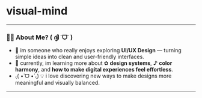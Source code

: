 # visual-mind

---

### 👩🏻 About Me? ( ദ്ദി ˙ᗜ˙ )

- 🎨 im someone who really enjoys exploring **UI/UX Design** — turning simple ideas into clean and user-friendly interfaces.
- 🌱 currently, im learning more about ✿ **design systems**, ♪ **color harmony**, and **how to make digital experiences feel effortless**.
- ৻( •̀ ᗜ •́ ৻) 💡 i love discovering new ways to make designs more meaningful and visually balanced.

---

